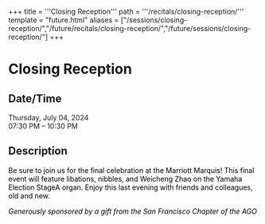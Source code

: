 +++
title = '''Closing Reception'''
path = '''/recitals/closing-reception/'''
template = "future.html"
aliases = ["/sessions/closing-reception/","/future/recitals/closing-reception/","/future/sessions/closing-reception/"]
+++

<h1>Closing Reception</h1>

<h2>Date/Time</h2>
<p>Thursday, July 04, 2024<br>
07:30 PM – 10:30 PM</p>
<h2>Description</h2>

<div class="ag87-crtemvc-hsbk"><div class="css-vsf5of"><p class="carina-rte-public-DraftStyleDefault-block"><span style="color: rgb(0,0,0);">Be sure to join us for the final celebration at the Marriott Marquis! This final event will feature libations, nibbles, and Weicheng Zhao on the Yamaha Election StageA organ. Enjoy this last evening with friends and colleagues, old and new.</span></p><p class="carina-rte-public-DraftStyleDefault-block"><span style="color: rgb(0,0,0);"><span style="font-style: italic;">Generously sponsored by a gift from the San Francisco Chapter of the AGO</span></span></p></div></div>



